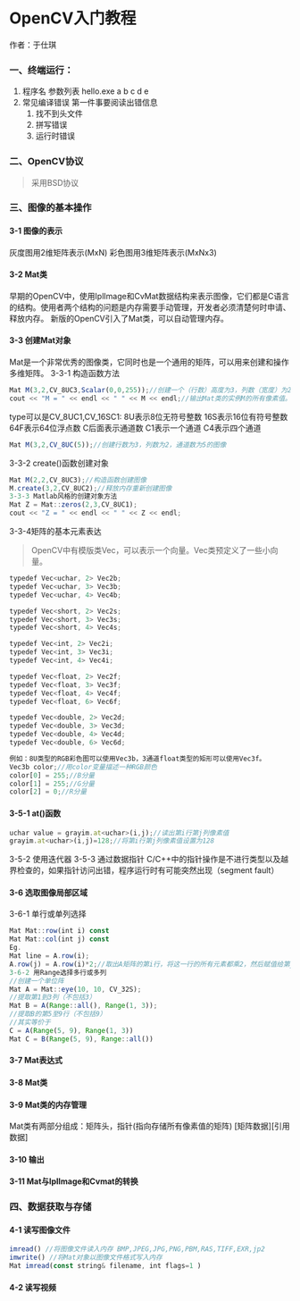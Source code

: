 # OpenCV入门教程
作者：于仕琪

### 一、终端运行：
1. 程序名 参数列表
hello.exe a b c d e
1. 常见编译错误
第一件事要阅读出错信息
    1. 找不到头文件
    1. 拼写错误
    1. 运行时错误

### 二、OpenCV协议
> 采用BSD协议

### 三、图像的基本操作
#### 3-1 图像的表示
灰度图用2维矩阵表示(MxN)
彩色图用3维矩阵表示(MxNx3)
#### 3-2 Mat类
早期的OpenCV中，使用IplImage和CvMat数据结构来表示图像，它们都是C语言的结构。使用者两个结构的问题是内存需要手动管理，开发者必须清楚何时申请、释放内存。
新版的OpenCV引入了Mat类，可以自动管理内存。
#### 3-3 创建Mat对象
Mat是一个非常优秀的图像类，它同时也是一个通用的矩阵，可以用来创建和操作多维矩阵。
3-3-1 构造函数方法
```javascript
Mat M(3,2,CV_8UC3,Scalar(0,0,255));//创建一个（行数）高度为3，列数（宽度）为2的图像，图像元素是8位无符号整数类型，且有3个通道。图像的所有像素被初始化为（0，0，255）。OpenCV的颜色顺序是BGR，因此这是一个全红色的图像。
cout << "M = " << endl << " " << M << endl;//输出Mat类的实例M的所有像素值。Mat重定义了<<操作符，使用这个操作符可以方便的输出所有像素值，而不需要使用for循环输出。
```
type可以是CV_8UC1,CV_16SC1:
8U表示8位无符号整数
16S表示16位有符号整数
64F表示64位浮点数
C后面表示通道数
C1表示一个通道
C4表示四个通道
```javascript
Mat M(3,2,CV_8UC(5));//创建行数为3，列数为2，通道数为5的图像
```
3-3-2 create()函数创建对象
```javascript
Mat M(2,2,CV_8UC3);//构造函数创建图像
M.create(3,2,CV_8UC2);//释放内存重新创建图像
3-3-3 Matlab风格的创建对象方法
Mat Z = Mat::zeros(2,3,CV_8UC1);
cout << "Z = " << endl << " " << Z << endl;
```
3-3-4矩阵的基本元素表达
> OpenCV中有模版类Vec，可以表示一个向量。Vec类预定义了一些小向量。
```javascript
typedef Vec<uchar, 2> Vec2b;
typedef Vec<uchar, 3> Vec3b;
typedef Vec<uchar, 4> Vec4b;

typedef Vec<short, 2> Vec2s;
typedef Vec<short, 3> Vec3s;
typedef Vec<short, 4> Vec4s;

typedef Vec<int, 2> Vec2i;
typedef Vec<int, 3> Vec3i;
typedef Vec<int, 4> Vec4i;

typedef Vec<float, 2> Vec2f;
typedef Vec<float, 3> Vec3f;
typedef Vec<float, 4> Vec4f;
typedef Vec<float, 6> Vec6f;

typedef Vec<double, 2> Vec2d;
typedef Vec<double, 3> Vec3d;
typedef Vec<double, 4> Vec4d;
typedef Vec<double, 6> Vec6d;

例如：8U类型的RGB彩色图可以使用Vec3b，3通道float类型的矩形可以使用Vec3f。
Vec3b color;//用color变量描述一种RGB颜色
color[0] = 255;//B分量
color[1] = 255;//G分量
color[2] = 0;//R分量
```
#### 3-5-1 at()函数
```javascript
uchar value = grayim.at<uchar>(i,j);//读出第i行第j列像素值
grayim.at<uchar>(i,j)=128;//将第i行第j列像素值设置为128
```
3-5-2 使用迭代器
3-5-3 通过数据指针
C/C++中的指针操作是不进行类型以及越界检查的，如果指针访问出错，程序运行时有可能突然出现（segment fault）


#### 3-6 选取图像局部区域
3-6-1 单行或单列选择
```javascript
Mat Mat::row(int i) const
Mat Mat::col(int j) const
Eg.
Mat line = A.row(i);
A.row(j) = A.row(i)*2;//取出A矩阵的第i行，将这一行的所有元素都乘2，然后赋值给第j行
3-6-2 用Range选择多行或多列
//创建一个单位阵
Mat A = Mat::eye(10, 10, CV_32S);
//提取第1到3列（不包括3）
Mat B = A(Range::all(), Range(1, 3));
//提取B的第5至9行（不包括9）
//其实等价于
C = A(Range(5, 9), Range(1, 3))
Mat C = B(Range(5, 9), Range::all())
```
#### 3-7 Mat表达式
#### 3-8 Mat类
#### 3-9 Mat类的内存管理
Mat类有两部分组成：矩阵头，指针(指向存储所有像素值的矩阵)
[矩阵数据][引用数据]

#### 3-10 输出
#### 3-11 Mat与IplImage和Cvmat的转换

### 四、数据获取与存储
#### 4-1 读写图像文件
```javascript
imread() //将图像文件读入内存 BMP,JPEG,JPG,PNG,PBM,RAS,TIFF,EXR,jp2
imwrite() //将Mat对象以图像文件格式写入内存
Mat imread(const string& filename, int flags=1 )
```
#### 4-2 读写视频
















